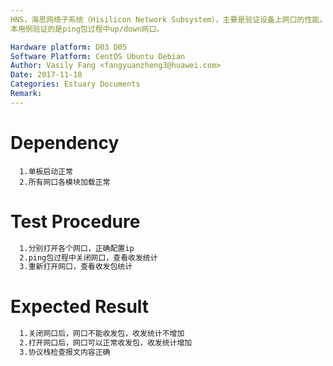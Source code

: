 ```yaml
---
HNS，海思网络子系统（Hisilicon Network Subsystem），主要是验证设备上网口的性能。
本用例验证的是ping包过程中up/down网口。

Hardware platform: D03 D05  
Software Platform: CentOS Ubuntu Debian 
Author: Vasily Fang <fangyuanzheng3@huawei.com>  
Date: 2017-11-10
Categories: Estuary Documents  
Remark:
---
```


# Dependency
```
  1.单板启动正常
  2.所有网口各模块加载正常
```

# Test Procedure
```bash
  1.分别打开各个网口，正确配置ip
  2.ping包过程中关闭网口，查看收发统计
  3.重新打开网口，查看收发包统计
```

# Expected Result
```bash
  1.关闭网口后，网口不能收发包，收发统计不增加
  2.打开网口后，网口可以正常收发包，收发统计增加
  3.协议栈检查报文内容正确
```
